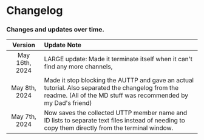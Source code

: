 # Changelog

### Changes and updates over time.

|Version|Update Note|
|:-----:|:----------|
|May 16th, 2024|LARGE update: Made it terminate itself when it can't find any more channels, |
|May 8th, 2024|Made it stop blocking the AUTTP and gave an actual tutorial. Also separated the changelog from the readme. (All of the MD stuff was recommended by my Dad's friend)|
|May 7th, 2024|Now saves the collected UTTP member name and ID lists to separate text files instead of needing to copy them directly from the terminal window.|
